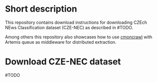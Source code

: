 # Short description
This repository contains download instructions for downloading
CZEch NEws Classification dataset (CZE-NEC) as described in #TODO.

Among others this repository also showcases how to use [cmoncrawl](https://github.com/hynky1999/Rocnikovy-Projekt) with Artemis queue as middleware for distributed extraction.


# Download CZE-NEC dataset
#TODO